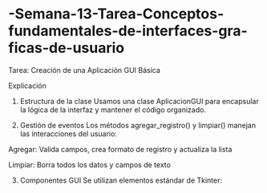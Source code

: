 # -Semana-13-Tarea-Conceptos-fundamentales-de-interfaces-gra-ficas-de-usuario
Tarea: Creación de una Aplicación GUI Básica

Explicación 
1. Estructura de la clase
Usamos una clase AplicacionGUI para encapsular la lógica de la interfaz y mantener el código organizado.

2. Gestión de eventos
Los métodos agregar_registro() y limpiar() manejan las interacciones del usuario:

Agregar: Valida campos, crea formato de registro y actualiza la lista

Limpiar: Borra todos los datos y campos de texto

3. Componentes GUI
Se utilizan elementos estándar de Tkinter:
